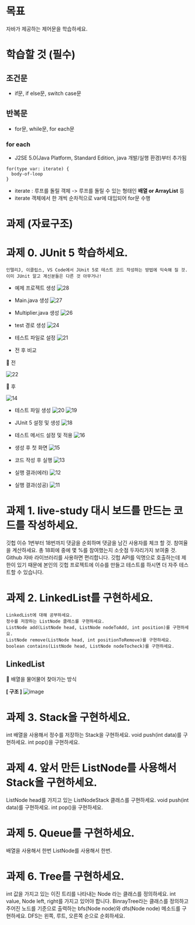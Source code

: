 # 목표
자바가 제공하는 제어문을 학습하세요.

# 학습할 것 (필수)
## 조건문
* if문, if else문, switch case문

## 반복문
* for문, while문, for each문

### for each
* J2SE 5.0(Java Platform, Standard Edition, java 개발/실행 환경)부터 추가됨

```
for(type var: iterate) {
  body-of-loop
}
```

* iterate : 루프를 돌릴 객체 -> 루프를 돌릴 수 있는 형태인 **배열 or ArrayList** 등
* iterate 객체에서 한 개씩 순차적으로 var에 대입되어 for문 수행

# 과제 (자료구조)
# 과제 0. JUnit 5 학습하세요.

```
인텔리J, 이클립스, VS Code에서 JUnit 5로 테스트 코드 작성하는 방법에 익숙해 질 것.
이미 JUnit 알고 계신분들은 다른 것 아무거나!
```

* 예제 프로젝트 생성
![28](https://user-images.githubusercontent.com/61977260/189817278-3be7fb36-20f6-4dbe-92ac-cdc10ab70b2a.png)

* Main.java 생성
![27](https://user-images.githubusercontent.com/61977260/189817414-8ca31d4e-c088-4f82-9199-61f4065e0eac.png)


* Multiplier.java 생성
![26](https://user-images.githubusercontent.com/61977260/189855147-d0226d35-b2f5-4c2c-894c-f12b112e8f4d.png)

* test 경로 생성
![24](https://user-images.githubusercontent.com/61977260/189855252-77bf22b0-ea92-4af4-b59b-2c91fbabd004.png)

* 테스트 파일로 설정
![21](https://user-images.githubusercontent.com/61977260/189855704-da9799b1-86a9-45fd-8145-59c64fc51267.png)

* 전 후 비교

🌱 전

![22](https://user-images.githubusercontent.com/61977260/189855807-ea581b0f-eadd-433d-9297-f664f760bc1d.png)

🌱 후

![14](https://user-images.githubusercontent.com/61977260/189855849-fd617185-7bc2-4836-bc8f-78a43ba57afe.png)

* 테스트 파일 생성
![20](https://user-images.githubusercontent.com/61977260/189856147-4f49cbe7-138a-45da-8790-98c4091f4e78.png)
![19](https://user-images.githubusercontent.com/61977260/189856174-4a41b771-a715-47c5-967b-2b8801b30748.png)

* JUnit 5 설정 및 생성
![18](https://user-images.githubusercontent.com/61977260/189856297-659059fb-7a63-4069-995c-b24df8efc541.png)

* 테스트 메서드 설정 및 적용
![16](https://user-images.githubusercontent.com/61977260/189856412-141559ec-ba28-4a06-8f38-d0326780d428.png)

* 생성 후 첫 화면
![15](https://user-images.githubusercontent.com/61977260/189856487-ac3938ba-eaeb-4760-b07f-25027fa32188.png)

* 코드 작성 후 실행
![13](https://user-images.githubusercontent.com/61977260/189856590-49ffeaeb-4c07-4119-9da1-fa67d3a5742e.png)

* 실행 결과(에러)
![12](https://user-images.githubusercontent.com/61977260/189856671-56be53de-3d7c-45d8-8792-f4b0a5320845.png)

* 실행 결과(성공)
![11](https://user-images.githubusercontent.com/61977260/189856719-260f3eb6-aa03-4204-83fe-d870e9adebbe.png)

# 과제 1. live-study 대시 보드를 만드는 코드를 작성하세요.
깃헙 이슈 1번부터 18번까지 댓글을 순회하며 댓글을 남긴 사용자를 체크 할 것.
참여율을 계산하세요. 총 18회에 중에 몇 %를 참여했는지 소숫점 두자리가지 보여줄 것.
Github 자바 라이브러리를 사용하면 편리합니다.
깃헙 API를 익명으로 호출하는데 제한이 있기 때문에 본인의 깃헙 프로젝트에 이슈를 만들고 테스트를 하시면 더 자주 테스트할 수 있습니다.

# 과제 2. LinkedList를 구현하세요.
```
LinkedList에 대해 공부하세요.
정수를 저장하는 ListNode 클래스를 구현하세요.
ListNode add(ListNode head, ListNode nodeToAdd, int position)를 구현하세요.
ListNode remove(ListNode head, int positionToRemove)를 구현하세요.
boolean contains(ListNode head, ListNode nodeTocheck)를 구현하세요.
```

## LinkedList
🚀 배열을 물어물어 찾아가는 방식

**[ 구조 ]**
![image](https://s3.ap-northeast-2.amazonaws.com/opentutorials-user-file/module/1335/2939.png)


# 과제 3. Stack을 구현하세요.
int 배열을 사용해서 정수를 저장하는 Stack을 구현하세요.
void push(int data)를 구현하세요.
int pop()을 구현하세요.

# 과제 4. 앞서 만든 ListNode를 사용해서 Stack을 구현하세요.
ListNode head를 가지고 있는 ListNodeStack 클래스를 구현하세요.
void push(int data)를 구현하세요.
int pop()을 구현하세요.

# 과제 5. Queue를 구현하세요.
배열을 사용해서 한번
ListNode를 사용해서 한번.

# 과제 6. Tree를 구현하세요.
int 값을 가지고 있는 이진 트리를 나타내는 Node 라는 클래스를 정의하세요.
int value, Node left, right를 가지고 있어야 합니다.
BinrayTree라는 클래스를 정의하고 주어진 노드를 기준으로 출력하는 bfs(Node node)와 dfs(Node node) 메소드를 구현하세요.
DFS는 왼쪽, 루트, 오른쪽 순으로 순회하세요.
